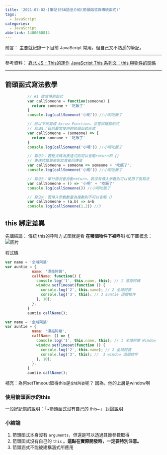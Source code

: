 ```yaml
---
title: '2021-07-02-[筆記]ES6語法介紹(箭頭函式與傳統函式)'
tags:
  - JavaScript
categories:
  - JavaScript
abbrlink: 1400660814
---
```

前言：
主要就紀錄一下目前 JavaScript 常用，但自己又不熟悉的筆記。
<!-- more -->
---
參考資料：
[靠北 JS - This的運作](https://paper.dropbox.com/doc/JS-This--Ai~2aTBpHxzSrDPp_l1UkYaVAg-Xw50EZtMFNqG0wUxKeIaz)
[JavaScript This 系列文：this 與物件的關係](https://wcc723.github.io/javascript/2019/03/18/JS-THIS/)

---
## 箭頭函式寫法教學
```jsx
          // #1 改寫傳統函式
          var callSomeone = function(someone) {
            return someone + '吃飯了'
          }
          console.log(callSomeone('小明')) //小明吃飯了

          // 將以下改寫成 Arrow Function，並嘗試縮寫形式
          // 寫法1：目前最常使用的箭頭函式形式
          var callSomeone = (someone) => {
            return someone + '吃飯了'
          }
          console.log(callSomeone('小明')) //小明吃飯了

          // 寫法2：若程式碼為表達式則可以省略return和 {}
          // 表達式簡單來說就會是回傳值
          var callSomeone = someone => someone + '吃飯了';
          console.log(callSomeone('小明')) //小明吃飯了

          // 寫法3：單行情況會自動return，若沒有傳入參數則可以使用下面寫法
          var callSomeone = () => '小明' + '吃飯了'
          console.log(callSomeone()) //小明吃飯了

          // 寫法4：若傳入參數數量為複數則不可以省略（）
          var callSomeone = (a,b) => a+b
          console.log(callSomeone(1,2)) //3

```

## this 綁定差異
先講結論：
傳統 this的呼叫方式函就是看 **在哪個物件下被呼叫**
如下圖概念：
![圖片](https://i.imgur.com/Br6aZ6B.png)

程式碼
```jsx
var name = '全域阿婆'
var auntie = {
            name: '漂亮阿姨',
            callName: function() {
              console.log('1', this.name, this); // 1 漂亮阿姨
              window.setTimeout(function () {
                console.log('2', this.name); // 2 全域阿婆
                console.log('3', this); // 3 auntie 這個物件
              }, 10);
            },
          }
          auntie.callName();

var name = '全域阿婆'
var auntie = {
            name: '漂亮阿姨',
            callName: () => {
              console.log('1', this.name, this); // 1 全域阿婆 Window
              window.setTimeout(function () {
                console.log('2', this.name); // 2 全域阿婆
                console.log('3', this); //  3 window 這個物件
              }, 10);
            },
          }
          auntie.callName();

```
補充：為何setTimeout取得this是`全域阿婆`呢？
因為，他的上層是window啊

### 使用箭頭函示的this
一段好記憶的說明：「~箭頭函式沒有自己的 this~」
[討論說明](https://www.udemy.com/course/javascript-learning/learn/lecture/6992628#questions/7634822)

### 小結論
1. 箭頭函式本身沒有 `arguments`，但還是可以透過其餘參數取得
2. 箭頭函式沒有自己的 `this`  。**這點在實際開發時，一定要特別注意。**
3. 箭頭涵式不能被建構涵式所應用